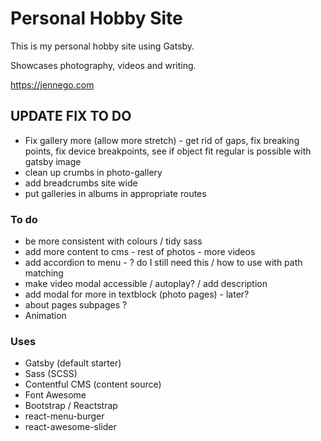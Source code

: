 # Personal Hobby Site

This is my personal hobby site using Gatsby.

Showcases photography, videos and writing.

<https://jennego.com>

## UPDATE FIX TO DO

- Fix gallery more (allow more stretch) - get rid of gaps, fix breaking points, fix device breakpoints, see if object fit regular is possible with gatsby image
- clean up crumbs in photo-gallery
- add breadcrumbs site wide
- put galleries in albums in appropriate routes

### To do

- be more consistent with colours / tidy sass
- add more content to cms - rest of photos - more videos
- add accordion to menu - ? do I still need this / how to use with path matching
- make video modal accessible / autoplay? / add description
- add modal for more in textblock (photo pages) - later?
- about pages subpages ?
- Animation

### Uses

- Gatsby (default starter)
- Sass (SCSS)
- Contentful CMS (content source)
- Font Awesome
- Bootstrap / Reactstrap
- react-menu-burger
- react-awesome-slider
